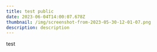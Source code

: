 ```yaml
---
title: test public
date: 2023-06-04T14:00:07.678Z
thumbnail: /img/screenshot-from-2023-05-30-12-01-07.png
description: description
---
```

t﻿est